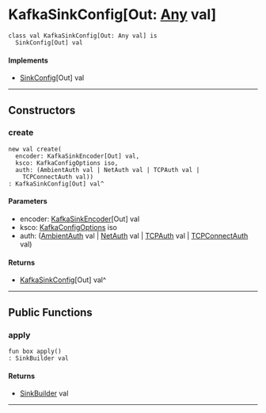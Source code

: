 # KafkaSinkConfig\[Out: [Any](builtin-Any) val\]

```pony
class val KafkaSinkConfig[Out: Any val] is
  SinkConfig[Out] val
```

#### Implements

* [SinkConfig](wallaroo-core-sink-SinkConfig)\[Out\] val

---

## Constructors

### create

```pony
new val create(
  encoder: KafkaSinkEncoder[Out] val,
  ksco: KafkaConfigOptions iso,
  auth: (AmbientAuth val | NetAuth val | TCPAuth val | 
    TCPConnectAuth val))
: KafkaSinkConfig[Out] val^
```
#### Parameters

*   encoder: [KafkaSinkEncoder](wallaroo-core-sink-kafka_sink-KafkaSinkEncoder)\[Out\] val
*   ksco: [KafkaConfigOptions](pony-kafka-KafkaConfigOptions) iso
*   auth: ([AmbientAuth](builtin-AmbientAuth) val | [NetAuth](net-NetAuth) val | [TCPAuth](net-TCPAuth) val | 
    [TCPConnectAuth](net-TCPConnectAuth) val)

#### Returns

* [KafkaSinkConfig](wallaroo-core-sink-kafka_sink-KafkaSinkConfig)\[Out\] val^

---

## Public Functions

### apply

```pony
fun box apply()
: SinkBuilder val
```

#### Returns

* [SinkBuilder](wallaroo-core-sink-SinkBuilder) val

---

